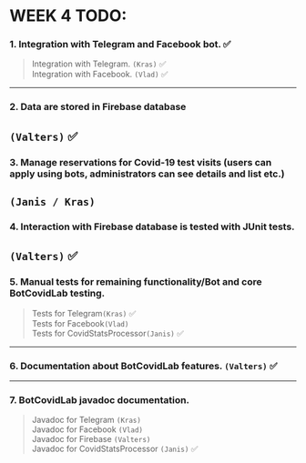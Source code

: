 # WEEK 4 TODO:
### 1. Integration with Telegram and Facebook bot. :white_check_mark: <br/>
> Integration with Telegram. `(Kras)` :white_check_mark: <br/>
> Integration with Facebook. `(Vlad)` :white_check_mark: <br/>
---
### 2. Data are stored in Firebase database
`(Valters)` :white_check_mark: <br/>
---
### 3. Manage reservations for Covid-19 test visits (users can apply using bots, administrators can see details and list etc.)
`(Janis / Kras)` <br/>
---
### 4. Interaction with Firebase database is tested with JUnit tests.
`(Valters)` :white_check_mark: <br/>
---
### 5. Manual tests for remaining functionality/Bot and core BotCovidLab testing. <br/>
> Tests for Telegram`(Kras)` :white_check_mark: <br/>
> Tests for Facebook`(Vlad)` <br/>
> Tests for CovidStatsProcessor`(Janis)` :white_check_mark: <br/>
---
### 6. Documentation about BotCovidLab features. `(Valters)` :white_check_mark: <br/>
---
### 7. BotCovidLab javadoc documentation. <br/>
> Javadoc for Telegram `(Kras)` <br/>
> Javadoc for Facebook `(Vlad)` <br/>
> Javadoc for Firebase `(Valters)` <br/>
> Javadoc for CovidStatsProcessor `(Janis)` :white_check_mark: <br/>
